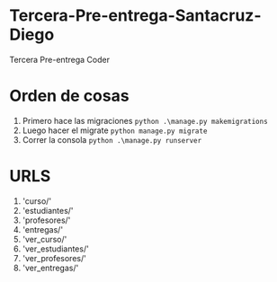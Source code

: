 # Tercera-Pre-entrega-Santacruz-Diego
Tercera Pre-entrega Coder

# Orden de cosas

1. Primero hace las migraciones `python .\manage.py makemigrations`
2. Luego hacer el migrate `python manage.py migrate`
3. Correr la consola `python .\manage.py runserver`

# URLS
1. 'curso/'
2. 'estudiantes/'
3. 'profesores/'
4. 'entregas/'
5. 'ver_curso/'
6. 'ver_estudiantes/'
7. 'ver_profesores/'
8. 'ver_entregas/'

